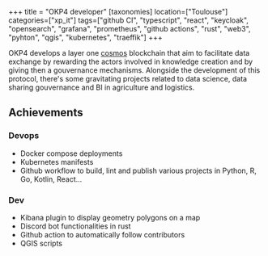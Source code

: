 +++
title = "OKP4 developer"
[taxonomies]
location=["Toulouse"]
categories=["xp_it"]
tags=["github CI", "typescript", "react", "keycloak", "opensearch", "grafana", "prometheus", "github actions", "rust", "web3", "pyhton", "qgis", "kubernetes", "traeffik"]
+++

OKP4 develops a layer one [cosmos](https://github.com/cosmos/cosmos-sdk) blockchain that aim to facilitate data exchange by rewarding the actors involved in knowledge creation and by giving then a gouvernance mechanisms. Alongside the development of this protocol, there's some gravitating projects related to data science, data sharing gouvernance and BI in agriculture and logistics.

## Achievements

### Devops

- Docker compose deployments
- Kubernetes manifests
- Github workflow to build, lint and publish various projects in Python, R, Go, Kotlin, React...

### Dev

- Kibana plugin to display geometry polygons on a map
- Discord bot functionalities in rust
- Github action to automatically follow contributors
- QGIS scripts
